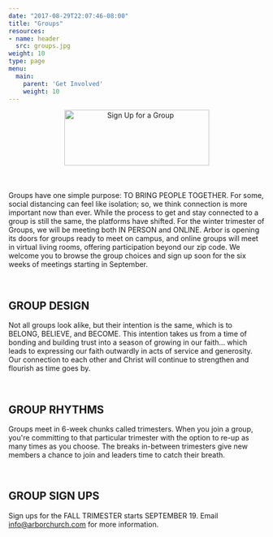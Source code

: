 ```yaml
---
date: "2017-08-29T22:07:46-08:00"
title: "Groups"
resources:
- name: header
  src: groups.jpg
weight: 10
type: page
menu:
  main:
    parent: 'Get Involved'
    weight: 10
---
```


<div style="text-align: center; margin-bottom: 50px;">
  <a href="https://arborchurch.churchcenter.com/groups">
    <img width="285" height="110" src="/img/groups-button.png" alt="Sign Up for a Group"/>
  </a>
</div>

Groups have one simple purpose: TO BRING PEOPLE TOGETHER. For some, social distancing can feel like isolation; so, we
think connection is more important now than ever. While the process to get and stay connected to a group is still the
same, the platforms have shifted. For the winter trimester of Groups, we will be meeting both IN PERSON and ONLINE.
Arbor is opening its doors for groups ready to meet on campus, and online groups will meet in virtual living rooms,
offering participation beyond our zip code. We welcome you to browse the group choices and sign up soon for the six
weeks of meetings starting in September.

<br />

## GROUP DESIGN

Not all groups look alike, but their intention is the same, which is to BELONG, BELIEVE, and BECOME. This intention
takes us from a time of bonding and building trust into a season of growing in our faith... which leads to expressing
our faith outwardly in acts of service and generosity. Our connection to each other and Christ will continue to
strengthen and flourish as time goes by.

<br />

## GROUP RHYTHMS

Groups meet in 6-week chunks called trimesters. When you join a group, you're committing to that particular trimester
with the option to re-up as many times as you choose. The breaks in-between trimesters give new members a chance to join
and leaders time to catch their breath.

<br />

## GROUP SIGN UPS

Sign ups for the FALL TRIMESTER starts SEPTEMBER 19. Email <info@arborchurch.com> for more information.

